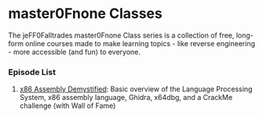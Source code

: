 # master0Fnone Classes

The jeFF0Falltrades master0Fnone Class series is a collection of free, long-form online courses made to make learning topics - like reverse engineering - more accessible (and fun) to everyone.

### Episode List

1. [x86 Assembly Demystified](https://github.com/jeFF0Falltrades/Tutorials/tree/master/master0Fnone_classes/1_x86_Demystified/): Basic overview of the Language Processing System, x86 assembly language, Ghidra, x64dbg, and a CrackMe challenge (with Wall of Fame)
